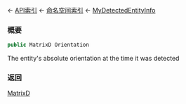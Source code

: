 ← [API索引](Api-Index) ← [命名空间索引](Namespace-Index) ← [MyDetectedEntityInfo](Sandbox.ModAPI.Ingame.MyDetectedEntityInfo)

### 概要

```csharp
public MatrixD Orientation
```

The entity's absolute orientation at the time it was detected

### 返回

[MatrixD](VRageMath.MatrixD)

